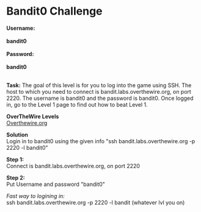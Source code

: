 # Bandit0 Challenge


**Username:**
<br>
<br>
**bandit0**
<br>
<br>
**Password:**
<br>
<br>
**bandit0**
<br>
<br>

**Task:**
The goal of this level is for you to log into the game using SSH. The host to which you need to connect is bandit.labs.overthewire.org, on port 2220. The username is bandit0 and the password is bandit0. Once logged in, go to the Level 1 page to find out how to beat Level 1.

**OverTheWire Levels**
<br>
[Overthewire.org](https://overthewire.org/wargames/bandit/bandit0.html)

**Solution**
<br>
Login in to bandit0 using the given info "ssh bandit.labs.overthewire.org -p 2220 -l bandit0"

**Step 1:**
<br>
Connect is bandit.labs.overthewire.org, on port 2220 

**Step 2:**
<br>
Put Username and password "bandit0"

*Fast way to logining in:*
<br>
ssh bandit.labs.overthewire.org -p 2220 -l bandit (whatever lvl you on)
